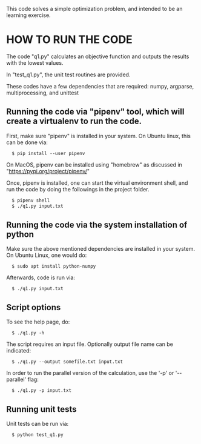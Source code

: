 This code solves a simple optimization problem, and intended to be an learning exercise.


# HOW TO RUN THE CODE

The code "q1.py" calculates an objective function and outputs the results with the lowest values.

In "test_q1.py", the unit test routines are provided.

These codes have a few dependencies that are required: numpy, argparse, multiprocessing, and unittest

##  Running the code via "pipenv" tool, which will create a virtualenv to run the code.

First, make sure "pipenv" is installed in your system. On Ubuntu linux, this can be done via:

```
  $ pip install --user pipenv
```

On MacOS, pipenv can be installed using "homebrew" as discussed in "https://pypi.org/project/pipenv/"

Once, pipenv is installed, one can start the virtual environment shell, and run the code by doing the followings in the project folder.

```sh
  $ pipenv shell
  $ ./q1.py input.txt
```

##  Running the code via the system installation of python

Make sure the above mentioned dependencies are installed in your system. On Ubuntu Linux, one would do:

```
  $ sudo apt install python-numpy
```

Afterwards, code is run via:

```
  $ ./q1.py input.txt
```

##  Script options

To see the help page, do:
```
  $ ./q1.py -h
```

The script requires an input file. Optionally output file name can be indicated:
```
  $ ./q1.py --output somefile.txt input.txt
```

In order to run the parallel version of the calculation, use the '-p' or '--parallel' flag:
```
  $ ./q1.py -p input.txt
```

## Running unit tests

Unit tests can be run via:
```
  $ python test_q1.py
```
